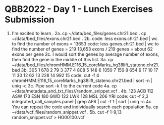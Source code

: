 # QBB2022 - Day 1 - Lunch Exercises Submission 
1. I'm excited to learn <coding>.
2a. cp ~/data/bed_files/genes.chr21.bed . 
cp ~/data/bed_files/exons.chr21.bed . 
2b. code: less exons.chr21.bed | wc to find the number of exons = 13653 
code: less genes.chr21.bed | wc to find the number of genes = 219 
13,653 exons / 219 genes = about 62 exons per gene 
2c. I would sort the genes by average number of exons, then find the gene in the middle of this list. 
3a. cp ~/data/bed_files/chromHMM.E116_15_coreMarks_hg38lift_stateno.chr21.bed
3b. 305 1
 678 2
  79 3
 377 4
 808 5
 148 6
1050 7
 156 8
 654 9
  17 10
  17 11
  30 12
  62 13
 228 14
 992 15
code: cut -f 4 chromHMM.E116_15_coreMarks_hg38lift_stateno.chr21.bed | sort -n | uniq -c
3c. Pipe sort -k 1 to the current code 
4a. cp ~/data/metadata_and_txt_files//random_snippet.vcf .
4b.  123 ACB
 112 ASW
 173 ESN
 180 GWD
 122 LWK
 128 MSL
 206 YRI
 code: cut -f 2,3 integrated_call_samples.panel | grep AFR | cut -f 1 | sort | uniq -c
 4c. You can repeat the code and individually search each population 
 5a. cp ~/data/vcf_files/random_snippet.vcf .
 5b. cut -f 1-9,13 random_snippet.vcf > HG00100.vcf